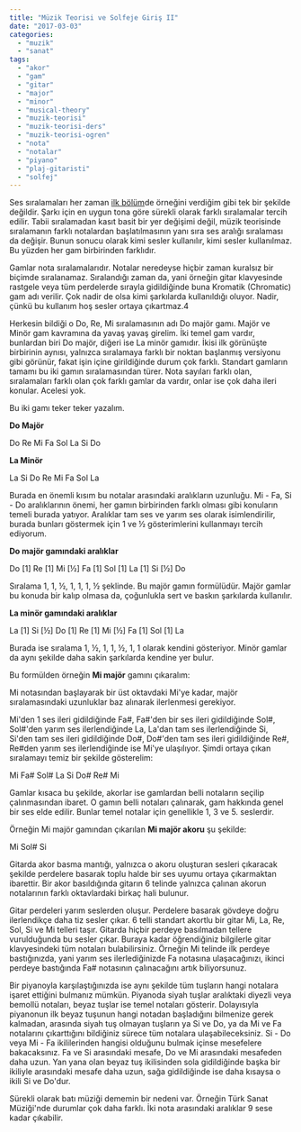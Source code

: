 ```yaml
---
title: "Müzik Teorisi ve Solfeje Giriş II"
date: "2017-03-03"
categories: 
  - "muzik"
  - "sanat"
tags: 
  - "akor"
  - "gam"
  - "gitar"
  - "major"
  - "minor"
  - "musical-theory"
  - "muzik-teorisi"
  - "muzik-teorisi-ders"
  - "muzik-teorisi-ogren"
  - "nota"
  - "notalar"
  - "piyano"
  - "plaj-gitaristi"
  - "solfej"
---
```


Ses sıralamaları her zaman [ilk bölüm](https://sabahlatan.com/blog/muzik-teorisi-ve-solfeje-giris-i/)de örneğini verdiğim gibi tek bir şekilde değildir. Şarkı için en uygun tona göre sürekli olarak farklı sıralamalar tercih edilir. Tabii sıralamadan kasıt basit bir yer değişimi değil, müzik teorisinde sıralamanın farklı notalardan başlatılmasının yanı sıra ses aralığı sıralaması da değişir. Bunun sonucu olarak kimi sesler kullanılır, kimi sesler kullanılmaz. Bu yüzden her gam birbirinden farklıdır.

Gamlar nota sıralamalarıdır. Notalar neredeyse hiçbir zaman kuralsız bir biçimde sıralanamaz. Sıralandığı zaman da, yani örneğin gitar klavyesinde rastgele veya tüm perdelerde sırayla gidildiğinde buna Kromatik (Chromatic) gam adı verilir. Çok nadir de olsa kimi şarkılarda kullanıldığı oluyor. Nadir, çünkü bu kullanım hoş sesler ortaya çıkartmaz.4

Herkesin bildiği o Do, Re, Mi sıralamasının adı Do majör gamı. Majör ve Minör gam kavramına da yavaş yavaş girelim. İki temel gam vardır, bunlardan biri Do majör, diğeri ise La minör gamıdır. İkisi ilk görünüşte birbirinin aynısı, yalnızca sıralamaya farklı bir noktan başlanmış versiyonu gibi görünür, fakat işin içine girildiğinde durum çok farklı. Standart gamların tamamı bu iki gamın sıralamasından türer. Nota sayıları farklı olan, sıralamaları farklı olan çok farklı gamlar da vardır, onlar ise çok daha ileri konular. Acelesi yok.

Bu iki gamı teker teker yazalım.

**Do Majör**

Do Re Mi Fa Sol La Si Do

**La Minör**

La Si Do Re Mi Fa Sol La

Burada en önemli kısım bu notalar arasındaki aralıkların uzunluğu. Mi - Fa, Si - Do aralıklarının önemi, her gamın birbirinden farklı olması gibi konuların temeli burada yatıyor. Aralıklar tam ses ve yarım ses olarak isimlendirilir, burada bunları göstermek için 1 ve ½ gösterimlerini kullanmayı tercih ediyorum.

**Do majör gamındaki aralıklar**

Do \[1\] Re \[1\] Mi \[½\] Fa \[1\] Sol \[1\] La \[1\] Si \[½\] Do

Sıralama 1, 1, ½, 1, 1, 1, ½ şeklinde. Bu majör gamın formülüdür. Majör gamlar bu konuda bir kalıp olmasa da, çoğunlukla sert ve baskın şarkılarda kullanılır.

**La minör gamındaki aralıklar**

La \[1\] Si \[½\] Do \[1\] Re \[1\] Mi \[½\] Fa \[1\] Sol \[1\] La

Burada ise sıralama 1, ½, 1, 1, ½, 1, 1 olarak kendini gösteriyor. Minör gamlar da aynı şekilde daha sakin şarkılarda kendine yer bulur.

Bu formülden örneğin **Mi majör** gamını çıkaralım:

Mi notasından başlayarak bir üst oktavdaki Mi'ye kadar, majör sıralamasındaki uzunluklar baz alınarak ilerlenmesi gerekiyor.

Mi'den 1 ses ileri gidildiğinde Fa#, Fa#'den bir ses ileri gidildiğinde Sol#, Sol#'den yarım ses ilerlendiğinde La, La'dan tam ses ilerlendiğinde Si, Si'den tam ses ileri gidildiğinde Do#, Do#'den tam ses ileri gidildiğinde Re#, Re#den yarım ses ilerlendiğinde ise Mi'ye ulaşılıyor. Şimdi ortaya çıkan sıralamayı temiz bir şekilde gösterelim:

Mi Fa# Sol# La Si Do# Re# Mi

Gamlar kısaca bu şekilde, akorlar ise gamlardan belli notaların seçilip çalınmasından ibaret. O gamın belli notaları çalınarak, gam hakkında genel bir ses elde edilir. Bunlar temel notalar için genellikle 1, 3 ve 5. seslerdir.

Örneğin Mi majör gamından çıkarılan **Mi majör akoru** şu şekilde:

Mi Sol# Si

Gitarda akor basma mantığı, yalnızca o akoru oluşturan sesleri çıkaracak şekilde perdelere basarak toplu halde bir ses uyumu ortaya çıkarmaktan ibarettir. Bir akor basıldığında gitarın 6 telinde yalnızca çalınan akorun notalarının farklı oktavlardaki birkaç hali bulunur.

Gitar perdeleri yarım seslerden oluşur. Perdelere basarak gövdeye doğru ilerlendikçe daha tiz sesler çıkar. 6 telli standart akortlu bir gitar Mi, La, Re, Sol, Si ve Mi telleri taşır. Gitarda hiçbir perdeye basılmadan tellere vurulduğunda bu sesler çıkar. Buraya kadar öğrendiğiniz bilgilerle gitar klavyesindeki tüm notaları bulabilirsiniz. Örneğin Mi telinde ilk perdeye bastığınızda, yani yarım ses ilerlediğinizde Fa notasına ulaşacağınızı, ikinci perdeye bastığında Fa# notasının çalınacağını artık biliyorsunuz.

Bir piyanoyla karşılaştığınızda ise aynı şekilde tüm tuşların hangi notalara işaret ettiğini bulmanız mümkün. Piyanoda siyah tuşlar aralıktaki diyezli veya bemollü notaları, beyaz tuşlar ise temel notaları gösterir. Dolayısıyla piyanonun ilk beyaz tuşunun hangi notadan başladığını bilmenize gerek kalmadan, arasında siyah tuş olmayan tuşların ya Si ve Do, ya da Mi ve Fa notalarını çıkarttığını bildiğiniz sürece tüm notalara ulaşabileceksiniz. Si - Do veya Mi - Fa ikililerinden hangisi olduğunu bulmak içinse mesefelere bakacaksınız. Fa ve Si arasındaki mesafe, Do ve Mi arasındaki mesafeden daha uzun. Yan yana olan beyaz tuş ikilisinden sola gidildiğinde başka bir ikiliyle arasındaki mesafe daha uzun, sağa gidildiğinde ise daha kısaysa o ikili Si ve Do'dur.

Sürekli olarak batı müziği dememin bir nedeni var. Örneğin Türk Sanat Müziği'nde durumlar çok daha farklı. İki nota arasındaki aralıklar 9 sese kadar çıkabilir.
